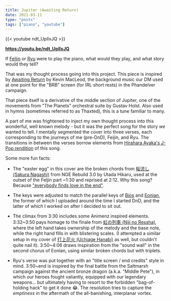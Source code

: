 ```yaml
---
title: Jupiter (Awaiting Return)
date: 2021-03-11
type: "posts"
tags: ["piano", "youtube"]
---
```


{{< youtube ndt_UpllxJQ >}}

**https://youtu.be/ndt_UpllxJQ**

If [Feljin](https://www.dndbeyond.com/characters/27490581) or [Ryu](https://www.dndbeyond.com/characters/30665357) were to play the piano, what would they play, and what story would they tell?

That was my thought process going into this project. This piece is inspired by [Awaiting Return](https://www.youtube.com/watch?v=CtCR5rA-GsU) by Kevin MacLeod, the background music our DM used at one point for the "BRB" screen (for IRL short rests) in the Phandelver campaign.

That piece itself is a derivative of the middle section of Jupiter, one of the movements from "The Planets" orchestral suite by Gustav Holst. Also used in hymns (sometimes referred to as Thaxted), this is a tune familiar to many.

A part of me was frightened to inject my own thought process into this wonderful, well known melody - but it was the perfect song for the story _we_ wanted to tell. I mentally segmented the cover into three verses, each corresponding to the journeys of me (pre-DnD), Feijin, and Ryu. The transitions in between the verses borrow elements from [Hirahara Ayaka's J-Pop rendition](https://www.youtube.com/watch?v=aGWzRUdn0so) of this song.

Some more fun facts:

- The "easter egg" in this cover are the broken chords from [桜流し (Sakura Nagashi)](https://www.youtube.com/watch?v=7SeiwBKuFNA) from NGE Rebuild 3.0 by Utada Hikaru, used at the outset of the Feljin part ~1:30 and reprised at 2:12. Why this song? Because ["everybody finds love in the end"](https://www.jpopasia.com/hikaruutada/lyrics/321660/fant%C3%B4me/sakura-nagashi-%E6%A1%9C%E6%B5%81%E3%81%97/).

- The keys were adjusted to match the parallel keys of [Bios](/posts/2020-04-23_bios/) and [Eonian](/posts/2020-12-25_eonian/), the former of which I uploaded around the time I started DnD, and the latter of which I worked on after I decided to sit out.

- The climax from 3:30 includes some Animenz inspired elements. 3:32~3:50 pays homage to the finale from [虹の列車 (Niji no Ressha)](/posts/2020-06-29_akb0048), where the left hand takes ownership of the melody and the base note, while the right hand fills in with blistering scales. (I attempted a similar setup in my cover of [打上花火 (Uchiage Hanabi)](/posts/2020-08-31_daoko) as well, but couldn't quite nail it). 3:50~4:06 draws inspiration from the "sound wall" in the second chorus of Eonian, using similar broken chords but with triplets.

- Ryu's verse was put together with an "title screen / end credits" style in mind. 3:50~end is inspired by the final battle from the Saltmarsh campaign against the ancient bronze dragon (a.k.a.  "Middle Pete"), in which our heroes fought valiantly, equipped with our legendary weapons... but ultimately having to resort to the forbidden "bag-of-holding hack" to get it done 😂. The resolution tries to capture the _emptiness_ in the aftermath of the all-banishing, interplanar vortex.
